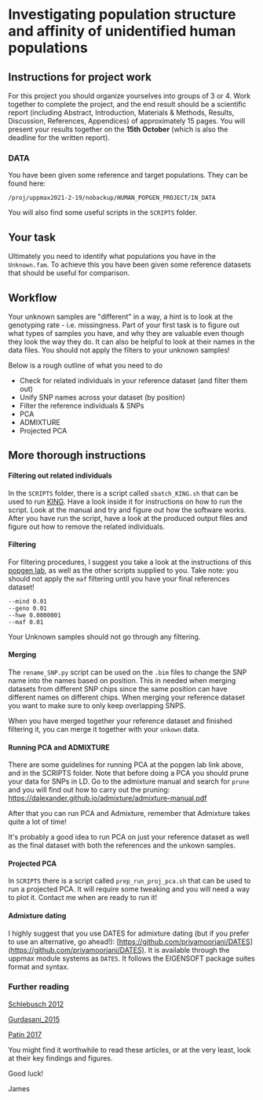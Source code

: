 # Investigating population structure and affinity of unidentified human populations 

## Instructions for project work
For this project you should organize yourselves into groups of 3 or 4. Work together to complete the project, and the end result should be a scientific report (including Abstract, Introduction, Materials & Methods, Results, Discussion, References, Appendices) of approximately 15 pages. You will present your results together on the **15th October** (which is also the deadline for the written report).

### DATA
You have been given some reference and target populations. They can be found here:

```
/proj/uppmax2021-2-19/nobackup/HUMAN_POPGEN_PROJECT/IN_DATA
```

You will also find some useful scripts in the `SCRIPTS` folder.

## Your task
Ultimately you need to identify what populations you have in the `Unknown.fam`. To achieve this you have been given some reference datasets that should be useful for comparison.



## Workflow
Your unknown samples are "different" in a way, a hint is to look at the genotyping rate - i.e. missingness. Part of your first task is to figure out what types of samples you have, and why they are valuable even though they look the way they do. It can also be helpful to look at their names in the data files. You should not apply the filters to your unknown samples! 

Below is a rough outline of what you need to do

* Check for related individuals in your reference dataset (and filter them out)
* Unify SNP names across your dataset (by position)
* Filter the reference individuals & SNPs
* PCA
* ADMIXTURE
* Projected PCA 


## More thorough instructions

#### Filtering out related individuals
In the `SCRIPTS` folder, there is a script called `sbatch_KING.sh` that can be used to run [KING](http://people.virginia.edu/~wc9c/KING/manual.html). Have a look inside it for instructions on how to run the script. Look at the manual and try and figure out how the software works. After you have run the script, have a look at the produced output files and figure out how to remove the related individuals.

#### Filtering
For filtering procedures, I suggest you take a look at the instructions of this [popgen lab](https://github.com/Hammarn/Populationsgenomik/blob/master/1BG508.md), as well as the other scripts supplied to you. Take note: you should not apply the `maf` filtering until you have your final references dataset! 

```
--mind 0.01
--geno 0.01
--hwe 0.0000001
--maf 0.01
```
Your Unknown samples should not go through any filtering.

#### Merging
The `rename_SNP.py` script can be used on the `.bim` files to change the SNP name into the names based on position. This in needed when merging datasets from different SNP chips since the same position can have different names on different chips. When merging your reference dataset you want to make sure to only keep overlapping SNPS.

When you have merged together your reference dataset and finished filtering it, you can merge it together with your `unkown` data.



#### Running PCA and ADMIXTURE
There are some guidelines for running PCA at the popgen lab link above, and in the SCRIPTS folder. Note that before doing a PCA you should prune your data for SNPs in LD. Go to the admixture manual and search for `prune` and you will find out how to carry out the pruning:
https://dalexander.github.io/admixture/admixture-manual.pdf

After that you can run PCA and Admixture, remember that Admixture takes quite a lot of time!

It's probably a good idea to run PCA on just your reference dataset as well as the final dataset with both the references and the unkown samples.


#### Projected PCA
In `SCRIPTS` there is a script called `prep_run_proj_pca.sh` that can be used to run a projected PCA. 
It will require some tweaking and you will need a way to plot it. Contact me when are ready to run it! 


#### Admixture dating

I highly suggest that you use DATES for admixture dating (but if you prefer to use an alternative, go ahead!):
[https://github.com/priyamoorjani/DATES](https://github.com/priyamoorjani/DATES). It is available through the uppmax module systems as `DATES`. It follows the EIGENSOFT package suites format and syntax.



### Further reading
[Schlebusch 2012](https://pubmed.ncbi.nlm.nih.gov/22997136/)

[Gurdasani_2015](https://www.nature.com/articles/nature13997)
 
[Patin 2017](https://science.sciencemag.org/content/356/6337/543)

You might find it worthwhile to read these articles, or at the very least, look at their key findings and figures.

Good luck!

James

 

